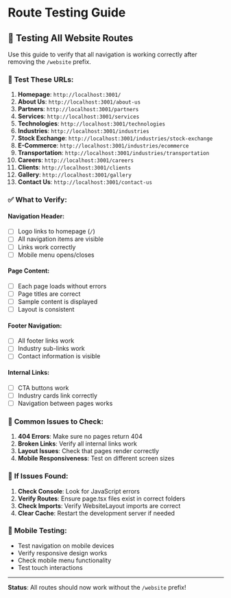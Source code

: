 # Route Testing Guide

## 🧪 **Testing All Website Routes**

Use this guide to verify that all navigation is working correctly after removing the `/website` prefix.

### 🔗 **Test These URLs:**

1. **Homepage**: `http://localhost:3001/`
2. **About Us**: `http://localhost:3001/about-us`
3. **Partners**: `http://localhost:3001/partners`
4. **Services**: `http://localhost:3001/services`
5. **Technologies**: `http://localhost:3001/technologies`
6. **Industries**: `http://localhost:3001/industries`
7. **Stock Exchange**: `http://localhost:3001/industries/stock-exchange`
8. **E-Commerce**: `http://localhost:3001/industries/ecommerce`
9. **Transportation**: `http://localhost:3001/industries/transportation`
10. **Careers**: `http://localhost:3001/careers`
11. **Clients**: `http://localhost:3001/clients`
12. **Gallery**: `http://localhost:3001/gallery`
13. **Contact Us**: `http://localhost:3001/contact-us`

### ✅ **What to Verify:**

#### **Navigation Header:**
- [ ] Logo links to homepage (`/`)
- [ ] All navigation items are visible
- [ ] Links work correctly
- [ ] Mobile menu opens/closes

#### **Page Content:**
- [ ] Each page loads without errors
- [ ] Page titles are correct
- [ ] Sample content is displayed
- [ ] Layout is consistent

#### **Footer Navigation:**
- [ ] All footer links work
- [ ] Industry sub-links work
- [ ] Contact information is visible

#### **Internal Links:**
- [ ] CTA buttons work
- [ ] Industry cards link correctly
- [ ] Navigation between pages works

### 🚨 **Common Issues to Check:**

1. **404 Errors**: Make sure no pages return 404
2. **Broken Links**: Verify all internal links work
3. **Layout Issues**: Check that pages render correctly
4. **Mobile Responsiveness**: Test on different screen sizes

### 🔧 **If Issues Found:**

1. **Check Console**: Look for JavaScript errors
2. **Verify Routes**: Ensure page.tsx files exist in correct folders
3. **Check Imports**: Verify WebsiteLayout imports are correct
4. **Clear Cache**: Restart the development server if needed

### 📱 **Mobile Testing:**

- Test navigation on mobile devices
- Verify responsive design works
- Check mobile menu functionality
- Test touch interactions

---

**Status**: All routes should now work without the `/website` prefix!
